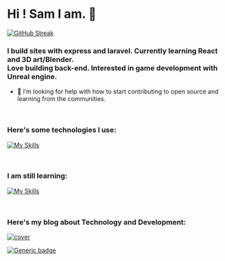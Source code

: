 <h1>Hi ! Sam I am. 💜</h1>



[![GitHub Streak](https://github-readme-streak-stats.herokuapp.com/?user=fairydevmother&theme=tokyonight&hide_border=true)](https://git.io/streak-stats)

### I build sites with express and laravel. Currently learning React and 3D art/Blender.<br> Love building back-end. Interested in game development with Unreal engine. 
- 🤔 I’m looking for help with how to start contributing to open source and learning from the communities.


<!-- Markdown -->
<br>

### Here's some technologies I use:

[![My Skills](https://skills.thijs.gg/icons?i=html,css,javascript,bootstrap,jquery,nodejs,laravel,mysql,mongodb,express&theme=light)](https://skills.thijs.gg)

<br>

### I am still learning:

[![My Skills](https://skills.thijs.gg/icons?i=unrealengine,cpp,blender,react&theme=light)](https://skills.thijs.gg)

<br>

### Here's my blog about Technology and Development:

<a href="https://fairydevmother.substack.com/"> ![cover](https://user-images.githubusercontent.com/83734354/180300033-eba6f284-faf0-40ff-9323-a69b30d25593.png) </a> 

[![Generic badge](https://img.shields.io/badge/contact-me-purple.svg)](mailto:smkaraca06@gmail.com)
